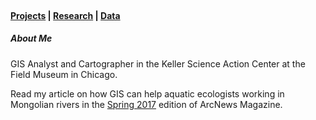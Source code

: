 <br>

#### [Projects](nickotlinski.github.io/projects.md)  |  [Research](research.html)  |  [Data](nickotlinski.github.io/data.md)

##### About Me

GIS Analyst and Cartographer in the Keller Science Action Center at the Field Museum in Chicago.

Read my article on how GIS can help aquatic ecologists working in Mongolian rivers in the [Spring 2017](http://esri.com/esri-news/arcnews/spring17articles/comparing-distant-river-systems-to-assess-the-effects-of-climate-change) edition of ArcNews Magazine.
